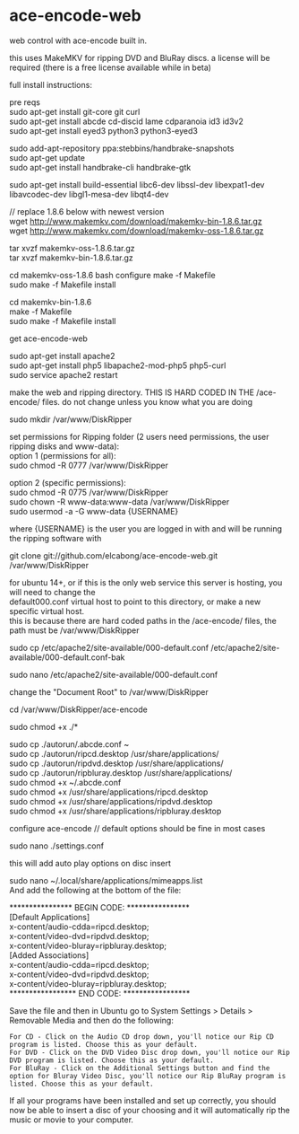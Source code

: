 ace-encode-web
==============

web control with ace-encode built in.

this uses MakeMKV for ripping DVD and BluRay discs.  a license will be required (there is a free license available while in beta)

  
full install instructions:

pre reqs  
sudo apt-get install git-core git curl  
sudo apt-get install abcde cd-discid lame cdparanoia id3 id3v2  
sudo apt-get install eyed3 python3 python3-eyed3  

sudo add-apt-repository ppa:stebbins/handbrake-snapshots  
sudo apt-get update  
sudo apt-get install handbrake-cli handbrake-gtk 

sudo apt-get install build-essential libc6-dev libssl-dev libexpat1-dev libavcodec-dev libgl1-mesa-dev libqt4-dev 

// replace 1.8.6 below with newest version  
wget http://www.makemkv.com/download/makemkv-bin-1.8.6.tar.gz  
wget http://www.makemkv.com/download/makemkv-oss-1.8.6.tar.gz  

tar xvzf makemkv-oss-1.8.6.tar.gz  
tar xvzf makemkv-bin-1.8.6.tar.gz  


cd makemkv-oss-1.8.6 
bash configure 
make -f Makefile  
sudo make -f Makefile install  


cd makemkv-bin-1.8.6  
make -f Makefile  
sudo make -f Makefile install  




get ace-encode-web  

sudo apt-get install apache2  
sudo apt-get install php5 libapache2-mod-php5 php5-curl  
sudo service apache2 restart  



make the web and ripping directory.  THIS IS HARD CODED IN THE /ace-encode/ files.  do not change unless you know what you are doing  

sudo mkdir /var/www/DiskRipper  

set permissions for Ripping folder (2 users need permissions, the user ripping disks and www-data):  
option 1 (permissions for all):  
sudo chmod -R 0777 /var/www/DiskRipper  
  
option 2 (specific permissions):  
sudo chmod -R 0775 /var/www/DiskRipper  
sudo chown -R www-data:www-data /var/www/DiskRipper   
sudo usermod -a -G www-data {USERNAME}   

where {USERNAME} is the user you are logged in with and will be running the ripping software with  


git clone git://github.com/elcabong/ace-encode-web.git /var/www/DiskRipper  

for ubuntu 14+, or if this is the only web service this server is hosting, you will need to change the   
default000.conf virtual host to point to this directory, or make a new specific virtual host.  
this is because there are hard coded paths in the /ace-encode/ files, the path must be  /var/www/DiskRipper  

sudo cp /etc/apache2/site-available/000-default.conf /etc/apache2/site-available/000-default.conf-bak  

sudo nano /etc/apache2/site-available/000-default.conf  

change the "Document Root" to /var/www/DiskRipper  





cd /var/www/DiskRipper/ace-encode  

sudo chmod +x ./* 



sudo cp ./autorun/.abcde.conf ~  
sudo cp ./autorun/ripcd.desktop /usr/share/applications/  
sudo cp ./autorun/ripdvd.desktop /usr/share/applications/  
sudo cp ./autorun/ripbluray.desktop /usr/share/applications/  
sudo chmod +x ~/.abcde.conf  
sudo chmod +x /usr/share/applications/ripcd.desktop  
sudo chmod +x /usr/share/applications/ripdvd.desktop  
sudo chmod +x /usr/share/applications/ripbluray.desktop  


configure ace-encode   //  default options should be fine in most cases

sudo nano ./settings.conf  


this will add auto play options on disc insert

sudo nano ~/.local/share/applications/mimeapps.list  
And add the following at the bottom of the file:  

**************** BEGIN CODE: ****************  
[Default Applications]  
x-content/audio-cdda=ripcd.desktop;  
x-content/video-dvd=ripdvd.desktop;  
x-content/video-bluray=ripbluray.desktop;    
[Added Associations]  
x-content/audio-cdda=ripcd.desktop;  
x-content/video-dvd=ripdvd.desktop;  
x-content/video-bluray=ripbluray.desktop;  
***************** END CODE: *****************  

Save the file and then in Ubuntu go to System Settings > Details > Removable Media and then do the following:  

    For CD - Click on the Audio CD drop down, you'll notice our Rip CD program is listed. Choose this as your default.  
    For DVD - Click on the DVD Video Disc drop down, you'll notice our Rip DVD program is listed. Choose this as your default.  
    For BluRay - Click on the Additional Settings button and find the option for Bluray Video Disc, you'll notice our Rip BluRay program is listed. Choose this as your default.  

If all your programs have been installed and set up correctly, you should now be able to insert a disc of your choosing and it will automatically rip the music or movie to your computer.
